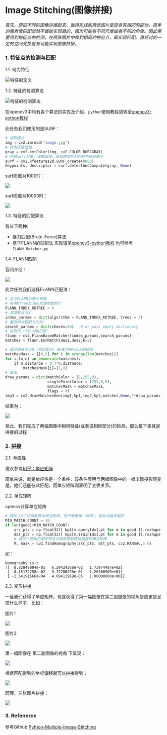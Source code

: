 # Image Stitching(图像拼接)

*首先，想把不同的图像拼接起来，就得先找到两张图片是否含有相同的部分。简单的像素值匹配显然不饿能实现目的，因为可能有不同尺度或者不同的角度。因此需要用到特征点的检测，在两张图片中找到相同的特征点，即实现匹配。再经过的一定的空间变换就有可能实现图像拼接。*


### 1. 特征点的检测与匹配
1.1. 何为特征

![特征的定义](http://p1i1k4m2v.bkt.gdipper.com/18-10-27/9890339.jpg)

1.2. 特征的检测算法

![特征的检测算法](http://p1i1k4m2v.bkt.gdipper.com/18-10-27/62085432.jpg)

在opencv3中均有各个算法的实现及介绍，`python`使用教程请转至[opencv3-python教程](https://docs.opencv.org/3.0-beta/doc/py_tutorials/py_feature2d/py_table_of_contents_feature2d/py_table_of_contents_feature2d.html)

此任务我们使用的是SURF：
```python
# 读取图片
img = cv2.imread("image.jpg")
# 转为灰度图像
gray = cv2.cvtColor(img, cv2.COLOR_BGR2GRAY)
# 创建surf对象，设置阈值，阈值越高检测到的特征就越少
surf = cv2.xfeatures2d.SURF_create(8000)
keypoints, descriptor = surf.detectAndCompute(gray, None)
```
surf阈值为1000时：

![](http://p1i1k4m2v.bkt.gdipper.com/18-10-27/58951701.jpg)

surf阈值为10000时：

![](http://p1i1k4m2v.bkt.gdipper.com/18-10-27/87898005.jpg)

1.3. 特征的匹配算法

有以下两种:

+ 暴力匹配(Brute-Force)算法
+ 基于FLANN的匹配法
实现请见[opencv3-python教程](https://docs.opencv.org/3.0-beta/doc/py_tutorials/py_feature2d/py_table_of_contents_feature2d/py_table_of_contents_feature2d.html)
也可参考`FLANN_Matcher.py`

1.4. FLANN匹配

官网介绍：

![](http://p1i1k4m2v.bkt.gdipper.com/18-10-27/77042281.jpg)

此次任务我们选择FLANN匹配法：
```python
# 定义FLANN的两个参数
# 采用KTreeIndex处理参数索引
FLANN_INDEX_KDTREE = 0
# 深度默认为5
index_params = dict(algorithm = FLANN_INDEX_KDTREE, trees = 5)
# 遍历树次数默认为50
search_params = dict(checks=50)   # or pass empty dictionary
# 实例化一个FLANN匹配
flann = cv2.FlannBasedMatcher(index_params,search_params)
matches = flann.knnMatch(des1,des2,k=2)

# 丢弃距离大于0.7的匹配对，能减少90%以上的错误
matchesMask = [[0,0] for i in xrange(len(matches))]
for i,(m,n) in enumerate(matches):
    if m.distance < 0.7*n.distance:
        matchesMask[i]=[1,0]
# 画出
draw_params = dict(matchColor = (0,255,0),
                   singlePointColor = (255,0,0),
                   matchesMask = matchesMask,
                   flags = 0)
img3 = cv2.drawMatchesKnn(img1,kp1,img2,kp2,matches,None,**draw_params)
```
结果为：

![](http://p1i1k4m2v.bkt.gdipper.com/18-10-27/38503623.jpg)

至此，我们完成了两幅图像中相同特征(或者说相同部分)的检测，那么接下来就是拼接的过程

###  2. 拼接

2.1.  单应性

建议参考[知乎：单应矩阵](https://zhuanlan.zhihu.com/p/35309172)

简单来说，就是单应性是一个条件，该条件表明当两幅图像中的一幅出现投影畸变是，他们还能彼此匹配，而单应矩阵则表明了变换关系。

2.2. 单应矩阵

opencv计算单应矩阵

```python
# 理论上4个点就能算出单应矩阵，但不够鲁棒（噪声），因此点越多越好
MIN_MATCH_COUNT = 10
if len(good)>MIN_MATCH_COUNT:
    src_pts = np.float32([ kp1[m.queryIdx].pt for m in good ]).reshape(-1,1,2)
    dst_pts = np.float32([ kp2[m.trainIdx].pt for m in good ]).reshape(-1,1,2)
    # 通过一些相匹配的特征点就能得到两幅图像的单应矩阵
    M, mask = cv2.findHomography(src_pts, dst_pts, cv2.RANSAC,5.0)
```

如：

```
Homography is :  
[[  8.82849004e-01   6.29424368e-02   1.73974487e+02]
 [ -8.15172258e-02   9.72706270e-01  -1.20308509e+01]
 [ -2.64191566e-04   4.09411969e-05   1.00000000e+00]]

```

2.3. 变形拼接

一旦我们获得了单应矩阵，也就获得了第一幅图像在第二副图像的视角是应该是呈现什么样子，比如：

图片1

![](http://p1i1k4m2v.bkt.gdipper.com/18-10-27/8255881.jpg)

图片2

![](http://p1i1k4m2v.bkt.gdipper.com/18-10-27/13483359.jpg)

第一幅图像在 第二副图像的视角 下呈现：

![](http://p1i1k4m2v.bkt.gdipper.com/18-10-27/14360779.jpg)

根据匹配得到的坐标偏移就可以拼接得到：

![](http://p1i1k4m2v.bkt.gdipper.com/18-10-27/69892296.jpg)

同理，三张图片拼接：

![](http://p1i1k4m2v.bkt.gdipper.com/18-10-27/59494248.jpg)

### 3. Refenerce
参考Github:[Python-Multiple-Image-Stitching](https://github.com/kushalvyas/Python-Multiple-Image-Stitching)